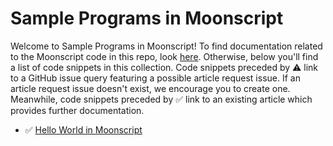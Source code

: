 # Sample Programs in Moonscript

Welcome to Sample Programs in Moonscript! To find documentation related to the Moonscript 
    code in this repo, look [here](https://sample-programs.therenegadecoder.com/languages/moonscript).
     Otherwise, below you'll find a list of code snippets in this collection. 
    Code snippets preceded by :warning: link to a GitHub 
    issue query featuring a possible article request issue. If an article request issue 
    doesn't exist, we encourage you to create one. Meanwhile, code snippets preceded 
    by :white_check_mark: link to an existing article which provides further documentation.
    

- :white_check_mark: [Hello World in Moonscript](https://sample-programs.therenegadecoder.com/projects/hello-world/moonscript)
